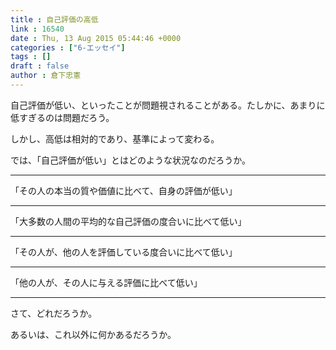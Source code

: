 ```yaml
---
title : 自己評価の高低
link : 16540
date : Thu, 13 Aug 2015 05:44:46 +0000
categories : ["6-エッセイ"]
tags : []
draft : false
author : 倉下忠憲
---
```


自己評価が低い、といったことが問題視されることがある。たしかに、あまりに低すぎるのは問題だろう。

しかし、高低は相対的であり、基準によって変わる。

では、「自己評価が低い」とはどのような状況なのだろうか。

<hr />

「その人の本当の質や価値に比べて、自身の評価が低い」

<hr />

「大多数の人間の平均的な自己評価の度合いに比べて低い」

<hr />

「その人が、他の人を評価している度合いに比べて低い」

<hr />

「他の人が、その人に与える評価に比べて低い」

<hr />

さて、どれだろうか。

あるいは、これ以外に何かあるだろうか。